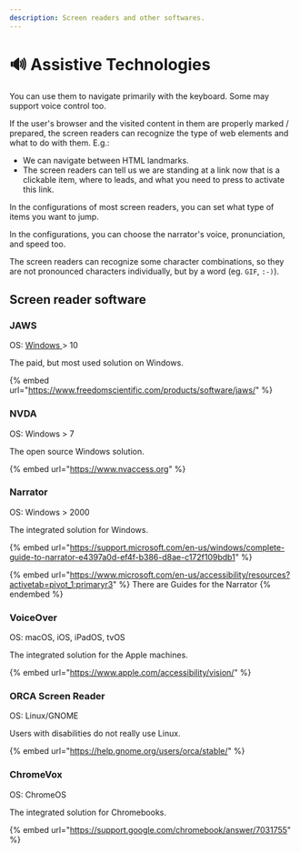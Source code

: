 ```yaml
---
description: Screen readers and other softwares.
---
```


# 🔊 Assistive Technologies



You can use them to navigate primarily with the keyboard. Some may support voice control too.&#x20;

If the user's browser and the visited content in them are properly marked / prepared, the screen readers can recognize the type of web elements and what to do with them. E.g.:

* We can navigate between HTML landmarks.
* The screen readers can tell us we are standing at a link now that is a clickable item, where to leads, and what you need to press to activate this link.&#x20;

In the configurations of most screen readers, you can set what type of items you want to jump.&#x20;

In the configurations, you can choose the narrator's voice, pronunciation, and speed too.

The screen readers can recognize some character combinations, so they are not pronounced characters individually, but by a word (eg. `GIF`, `:-)`).&#x20;

## Screen reader software

### JAWS

OS: [Windows ](https://support.freedomscientific.com/Downloads/JAWS/JAWS-System-Requirements)> 10

The paid, but most used solution on Windows.

{% embed url="https://www.freedomscientific.com/products/software/jaws/" %}

### NVDA

OS: Windows > 7

The open source Windows solution.

{% embed url="https://www.nvaccess.org" %}

### Narrator

OS: Windows > 2000

The integrated solution for Windows.

{% embed url="https://support.microsoft.com/en-us/windows/complete-guide-to-narrator-e4397a0d-ef4f-b386-d8ae-c172f109bdb1" %}

{% embed url="https://www.microsoft.com/en-us/accessibility/resources?activetab=pivot_1:primaryr3" %}
There are Guides for the Narrator
{% endembed %}

### VoiceOver

OS: macOS, iOS, iPadOS, tvOS

The integrated solution for the Apple machines.

{% embed url="https://www.apple.com/accessibility/vision/" %}

### ORCA Screen Reader

OS: Linux/GNOME

Users with disabilities do not really use Linux.

{% embed url="https://help.gnome.org/users/orca/stable/" %}

### ChromeVox

OS: ChromeOS

The integrated solution for Chromebooks.

{% embed url="https://support.google.com/chromebook/answer/7031755" %}
